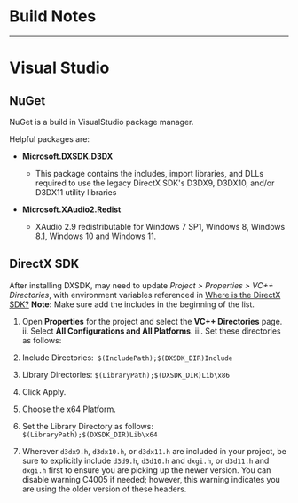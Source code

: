 # Build Notes

---

# Visual Studio

## NuGet

NuGet is a build in VisualStudio package manager. 

Helpful packages are:

- **Microsoft.DXSDK.D3DX**
	- This package contains the includes, import libraries, and DLLs required to use the legacy DirectX SDK's D3DX9, D3DX10, and/or D3DX11 utility libraries

- **Microsoft.XAudio2.Redist**
	- XAudio 2.9 redistributable for Windows 7 SP1, Windows 8, Windows 8.1, Windows 10 and Windows 11.

## DirectX SDK

After installing DXSDK, may need to update *Project > Properties > VC++ Directories*, with environment variables referenced in [Where is the DirectX SDK?](https://learn.microsoft.com/en-us/windows/win32/directx-sdk--august-2009-?redirectedfrom=MSDN.) **Note:** Make sure add the includes in the beginning of the list. 

1. Open **Properties** for the project and select the **VC++ Directories** page. ii. Select **All Configurations and All Platforms**. iii. Set these directories as follows:
  1. Include Directories:` $(IncludePath);$(DXSDK_DIR)Include`
  2. Library Directories: `$(LibraryPath);$(DXSDK_DIR)Lib\x86`
2. Click Apply.
  1. Choose the x64 Platform.
  2. Set the Library Directory as follows: `$(LibraryPath);$(DXSDK_DIR)Lib\x64`

3. Wherever `d3dx9.h`, `d3dx10.h`, or `d3dx11.h` are included in your project, be sure to explicitly include `d3d9.h`, `d3d10.h` and `dxgi.h`, or `d3d11.h` and `dxgi.h` first to ensure you are picking up the newer version. You can disable warning C4005 if needed; however, this warning indicates you are using the older version of these headers.